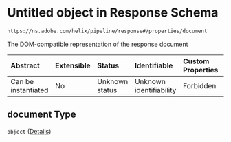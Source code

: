 # Untitled object in Response Schema

```txt
https://ns.adobe.com/helix/pipeline/response#/properties/document
```

The DOM-compatible representation of the response document

| Abstract            | Extensible | Status         | Identifiable            | Custom Properties | Additional Properties | Access Restrictions | Defined In                                                           |
| :------------------ | :--------- | :------------- | :---------------------- | :---------------- | :-------------------- | :------------------ | :------------------------------------------------------------------- |
| Can be instantiated | No         | Unknown status | Unknown identifiability | Forbidden         | Allowed               | none                | [response.schema.json*](response.schema.json "open original schema") |

## document Type

`object` ([Details](response-properties-document.md))
